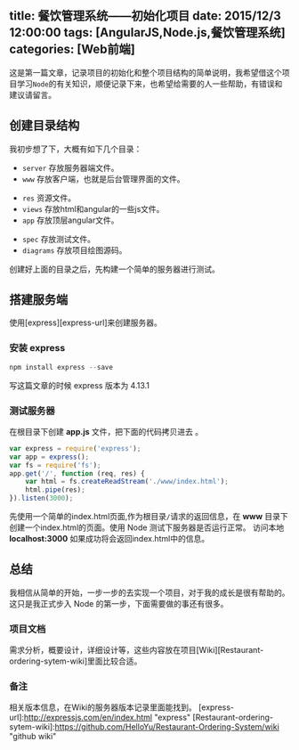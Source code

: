 title: 餐饮管理系统——初始化项目
date: 2015/12/3 12:00:00
tags: [AngularJS,Node.js,餐饮管理系统]
categories: [Web前端]
---
这是第一篇文章，记录项目的初始化和整个项目结构的简单说明，我希望借这个项目学习`Node`的有关知识，顺便记录下来，也希望给需要的人一些帮助，有错误和建议请留言。
## 创建目录结构
我初步想了下，大概有如下几个目录：

 + `server` 存放服务器端文件。
 + `www` 存放客户端，也就是后台管理界面的文件。
  - `res` 资源文件。
  - `views` 存放html和angular的一些js文件。
  - `app` 存放顶层angular文件。
 + `spec` 存放测试文件。
 + `diagrams` 存放项目绘图源码。

创建好上面的目录之后，先构建一个简单的服务器进行测试。
<!--more-->
## 搭建服务端
使用[express][express-url]来创建服务器。
### 安装 express 
```javascript
npm install express --save
```
写这篇文章的时候 express 版本为 4.13.1
### 测试服务器
在根目录下创建 **app.js** 文件，把下面的代码拷贝进去 。
```javascript
var express = require('express');
var app = express();
var fs = require('fs');
app.get('/', function (req, res) {
	var html = fs.createReadStream('./www/index.html');
	html.pipe(res);
}).listen(3000);
```
先使用一个简单的index.html页面,作为根目录`/`请求的返回信息，在 **www** 目录下创建一个index.html的页面。使用 Node 测试下服务器是否运行正常。
访问本地 **localhost:3000** 如果成功将会返回index.html中的信息。
## 总结
我相信从简单的开始，一步一步的去实现一个项目，对于我的成长是很有帮助的。这只是我正式步入 Node 的第一步，下面需要做的事还有很多。
### 项目文档
需求分析，概要设计，详细设计等，这些内容放在项目[Wiki][Restaurant-ordering-sytem-wiki]里面比较合适。
### 备注
相关版本信息，在Wiki的服务器版本记录里面能找到。
[express-url]:http://expressjs.com/en/index.html "express"
[Restaurant-ordering-sytem-wiki]:https://github.com/HelloYu/Restaurant-Ordering-System/wiki "github wiki"